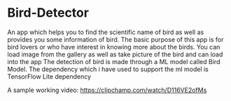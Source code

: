 # Bird-Detector
An app which helps you to find the scientific name of bird as well as provides you some information of bird. 
The basic purpose of this app is for bird lovers or who have interest in knowing more about the birds. 
You can load image from the gallery as well as take picture of the bird and can load into the app
The detection of bird is made through a ML model called Bird Model.
The dependency which i have used to support the ml model is TensorFlow Lite dependency

A sample working video:
https://clipchamp.com/watch/D116VE2ofMs
